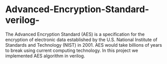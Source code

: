 # Advanced-Encryption-Standard-verilog-
The Advanced Encryption Standard (AES) is a specification for the encryption of electronic data established by the U.S. National Institute of Standards and Technology (NIST) in 2001.
AES would take billions of years to break using current computing technology. In this project we implemented AES algorithm in verilog.
